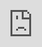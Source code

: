 ```yaml
---
title: What is Bitcoin?
post_status: publish
featured_image: /_images/WhatisBitcoin.jpeg
---
```


<iframe src="https://player.vimeo.com/video/847573379?badge=0&amp;autopause=0&amp;player_id=0&amp;app_id=58479" frameborder="0" allow="autoplay; fullscreen; picture-in-picture" allowfullscreen style="position:absolute;top:0;left:0;width:100%;height:100%;" title="002 What Is Bitcoin?"></iframe>

<div style="margin-bottom:30px;"></div>

## Additional Information

* [YouTube Video - "Flashback! The Internet In 1995"](https://www.youtube.com/watch?v=95-yZ-31j9A)
* Learn more about the important properties of Bitcoin in [my talk from the IDBC2023](https://my.cracktheorange.com/deep-dive_what-is-bitcoin-txs-mining/)

## Transcript

In the next chapter, I'm discussing the question of what is Bitcoin? So if people ask what Bitcoin is, my first and shortest answer is always Bitcoin is digital cash. It's like the bank notes and the coins in your pocket. It belongs to you, and no one can hinder you from spending it or from saving it. If you use cash to buy a bicycle, for instance, you hand the seller your bank notes and coins. You don't need to trust the seller because you got your bicycle and the shop got its money. The deal is closed without a bank identification or credit card. 

The same is true for Bitcoin. When you buy something, whether on the internet or in a store and pay with Bitcoin, the value you are sending moves directly from you to the other person. Without a bank, without PayPal, without credit cards, the transaction remains secure, trustless. That's actually revolutionary. We never had a system like that. The Bitcoin network is an open source software and belongs to no one. It's a common good. There's no company behind Bitcoin. Anyone can download, run, and view the code and make suggestions for improvement without asking for permission. Any decision as to whether and how to make changes to the rules must be made by the consensus of all parties involved. There is no hierarchy in Bitcoin. Bitcoin creates trust through merging techniques from different fields of science. That's cryptography with the use of public key cryptography and cryptographic hash functions for transparency and privacy that are peer to peer networks. It uses a decentralized network of equal peers, which are full nodes. They are verifying transactions and holding the identical copies of the blockchain. We will get into what that means later on in the next modules. 

Another big part of Bitcoin is coming from the science of game theory with the incentives for miners to behave well, basically to not try and cheat, with the proof of work mechanism, which is basically also a game. The theoretical concept and the whole social consensus in Bitcoin. And then additionally the blockchain, which is a database with all transactions in the correct chronological order. And that's why it's actually called a time chain. 

And if this all sounds very irritating because you don't understand what I'm talking about, really not a problem. I was there at the beginning too, and maybe you want watch this short clip that's from, I don't know, I think 1993 where US American TV presenters are discussing what in the internet is and what an email is. It's very funny. See you in the next lesson.
